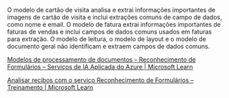 O modelo de cartão de visita analisa e extrai informações importantes de imagens de cartão de visita e inclui extrações comuns de campo de dados, como nome e email. O modelo de fatura extrai informações importantes de faturas de vendas e inclui campos de dados comuns usados em faturas para extração. O modelo de leitura, o modelo de layout e o modelo de documento geral não identificam e extraem campos de dados comuns.

[Modelos de processamento de documentos – Reconhecimento de Formulários – Serviços de IA Aplicada do Azure | Microsoft Learn](https://learn.microsoft.com/azure/applied-ai-services/form-recognizer/concept-model-overview?view=form-recog-3.0.0)

[Analisar recibos com o serviço Reconhecimento de Formulários – Treinamento | Microsoft Learn](https://learn.microsoft.com/training/modules/analyze-receipts-form-recognizer/)